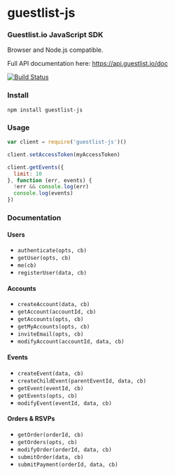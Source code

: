 # guestlist-js

### Guestlist.io JavaScript SDK

Browser and Node.js compatible.

Full API documentation here: https://api.guestlist.io/doc

[![Build Status](https://travis-ci.org/guestlistio/guestlist-js.svg?branch=master)](https://travis-ci.org/guestlistio/guestlist-js)

### Install

```
npm install guestlist-js
```

### Usage

```js
var client = require('guestlist-js')()

client.setAccessToken(myAccessToken)

client.getEvents({
  limit: 10
}, function (err, events) {
  !err && console.log(err)
  console.log(events)
})
```

### Documentation

#### Users

- `authenticate(opts, cb)`
- `getUser(opts, cb)`
- `me(cb)`
- `registerUser(data, cb)`

#### Accounts

- `createAccount(data, cb)`
- `getAccount(accountId, cb)`
- `getAccounts(opts, cb)`
- `getMyAccounts(opts, cb)`
- `inviteEmail(opts, cb)`
- `modifyAccount(accountId, data, cb)`

#### Events

- `createEvent(data, cb)`
- `createChildEvent(parentEventId, data, cb)`
- `getEvent(eventId, cb)`
- `getEvents(opts, cb)`
- `modifyEvent(eventId, data, cb)`

#### Orders & RSVPs

- `getOrder(orderId, cb)`
- `getOrders(opts, cb)`
- `modifyOrder(orderId, data, cb)`
- `submitOrder(data, cb)`
- `submitPayment(orderId, data, cb)`

